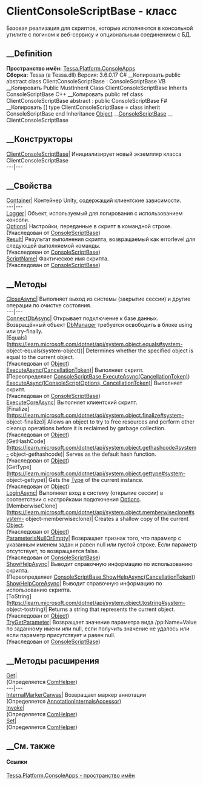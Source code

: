 # ClientConsoleScriptBase - класс
Базовая реализация для скриптов, которые исполняются в консольной утилите с
логином к веб-сервису и опциональным соединением с БД.
## __Definition
 **Пространство имён:**
[Tessa.Platform.ConsoleApps](N_Tessa_Platform_ConsoleApps.htm)  
 **Сборка:** Tessa (в Tessa.dll) Версия: 3.6.0.17
C# __Копировать
     public abstract class ClientConsoleScriptBase : ConsoleScriptBase
VB __Копировать
     Public MustInherit Class ClientConsoleScriptBase
    	Inherits ConsoleScriptBase
C++ __Копировать
     public ref class ClientConsoleScriptBase abstract : public ConsoleScriptBase
F# __Копировать
     [<AbstractClassAttribute>]
    type ClientConsoleScriptBase = 
        class
            inherit ConsoleScriptBase
        end
Inheritance
    [Object](https://learn.microsoft.com/dotnet/api/system.object) __[ConsoleScriptBase](T_Tessa_Platform_ConsoleApps_ConsoleScriptBase.htm) __ ClientConsoleScriptBase
##  __Конструкторы
[ClientConsoleScriptBase](M_Tessa_Platform_ConsoleApps_ClientConsoleScriptBase__ctor.htm)|
Инициализирует новый экземпляр класса ClientConsoleScriptBase  
---|---  
##  __Свойства
[Container](P_Tessa_Platform_ConsoleApps_ClientConsoleScriptBase_Container.htm)|
Контейнер Unity, содержащий клиентские зависимости.  
---|---  
[Logger](P_Tessa_Platform_ConsoleApps_ClientConsoleScriptBase_Logger.htm)|
Объект, используемый для логирования с использованием консоли.  
[Options](P_Tessa_Platform_ConsoleApps_ConsoleScriptBase_Options.htm)|
Настройки, переданные в скрипт в командной строке.  
(Унаследован от
[ConsoleScriptBase](T_Tessa_Platform_ConsoleApps_ConsoleScriptBase.htm))  
[Result](P_Tessa_Platform_ConsoleApps_ConsoleScriptBase_Result.htm)|
Результат выполнения скрипта, возвращаемый как errorlevel для следующей
выполняемой команды.  
(Унаследован от
[ConsoleScriptBase](T_Tessa_Platform_ConsoleApps_ConsoleScriptBase.htm))  
[ScriptName](P_Tessa_Platform_ConsoleApps_ConsoleScriptBase_ScriptName.htm)|
Фактическое имя скрипта.  
(Унаследован от
[ConsoleScriptBase](T_Tessa_Platform_ConsoleApps_ConsoleScriptBase.htm))  
##  __Методы
[CloseAsync](M_Tessa_Platform_ConsoleApps_ClientConsoleScriptBase_CloseAsync.htm)|
Выполняет выход из системы (закрытие сессии) и другие операции по очистке
состояния.  
---|---  
[ConnectDbAsync](M_Tessa_Platform_ConsoleApps_ClientConsoleScriptBase_ConnectDbAsync.htm)|
Открывает подключение к базе данных. Возвращённый объект
[DbManager](T_Tessa_Platform_Data_DbManager.htm) требуется освободить в блоке
using или try-finally.  
[Equals](https://learn.microsoft.com/dotnet/api/system.object.equals#system-
object-equals\(system-object\))| Determines whether the specified object is
equal to the current object.  
(Унаследован от
[Object](https://learn.microsoft.com/dotnet/api/system.object))  
[ExecuteAsync(CancellationToken)](M_Tessa_Platform_ConsoleApps_ClientConsoleScriptBase_ExecuteAsync.htm)|
Выполняет скрипт.  
(Переопределяет
[ConsoleScriptBase.ExecuteAsync(CancellationToken)](M_Tessa_Platform_ConsoleApps_ConsoleScriptBase_ExecuteAsync.htm))  
[ExecuteAsync(IConsoleScriptOptions,
CancellationToken)](M_Tessa_Platform_ConsoleApps_ConsoleScriptBase_ExecuteAsync_1.htm)|
Выполняет скрипт.  
(Унаследован от
[ConsoleScriptBase](T_Tessa_Platform_ConsoleApps_ConsoleScriptBase.htm))  
[ExecuteCoreAsync](M_Tessa_Platform_ConsoleApps_ClientConsoleScriptBase_ExecuteCoreAsync.htm)|
Выполняет клиентский скрипт.  
[Finalize](https://learn.microsoft.com/dotnet/api/system.object.finalize#system-
object-finalize)| Allows an object to try to free resources and perform other
cleanup operations before it is reclaimed by garbage collection.  
(Унаследован от
[Object](https://learn.microsoft.com/dotnet/api/system.object))  
[GetHashCode](https://learn.microsoft.com/dotnet/api/system.object.gethashcode#system-
object-gethashcode)| Serves as the default hash function.  
(Унаследован от
[Object](https://learn.microsoft.com/dotnet/api/system.object))  
[GetType](https://learn.microsoft.com/dotnet/api/system.object.gettype#system-
object-gettype)| Gets the
[Type](https://learn.microsoft.com/dotnet/api/system.type) of the current
instance.  
(Унаследован от
[Object](https://learn.microsoft.com/dotnet/api/system.object))  
[LoginAsync](M_Tessa_Platform_ConsoleApps_ClientConsoleScriptBase_LoginAsync.htm)|
Выполняет вход в систему (открытие сессии) в соответствии с настройками
подключения
[Options](P_Tessa_Platform_ConsoleApps_ConsoleScriptBase_Options.htm).  
[MemberwiseClone](https://learn.microsoft.com/dotnet/api/system.object.memberwiseclone#system-
object-memberwiseclone)| Creates a shallow copy of the current
[Object](https://learn.microsoft.com/dotnet/api/system.object).  
(Унаследован от
[Object](https://learn.microsoft.com/dotnet/api/system.object))  
[ParameterIsNullOrEmpty](M_Tessa_Platform_ConsoleApps_ConsoleScriptBase_ParameterIsNullOrEmpty.htm)|
Возвращает признак того, что параметр с указанным именем задан и равен null
или пустой строке. Если параметр отсутствует, то возвращается false.  
(Унаследован от
[ConsoleScriptBase](T_Tessa_Platform_ConsoleApps_ConsoleScriptBase.htm))  
[ShowHelpAsync](M_Tessa_Platform_ConsoleApps_ClientConsoleScriptBase_ShowHelpAsync.htm)|
Выводит справочную информацию по использованию скрипта.  
(Переопределяет
[ConsoleScriptBase.ShowHelpAsync(CancellationToken)](M_Tessa_Platform_ConsoleApps_ConsoleScriptBase_ShowHelpAsync.htm))  
[ShowHelpCoreAsync](M_Tessa_Platform_ConsoleApps_ClientConsoleScriptBase_ShowHelpCoreAsync.htm)|
Выводит справочную информацию по использованию скрипта.  
[ToString](https://learn.microsoft.com/dotnet/api/system.object.tostring#system-
object-tostring)| Returns a string that represents the current object.  
(Унаследован от
[Object](https://learn.microsoft.com/dotnet/api/system.object))  
[TryGetParameter](M_Tessa_Platform_ConsoleApps_ConsoleScriptBase_TryGetParameter.htm)|
Возвращает значение параметра вида /pp:Name=Value по заданному имени или null,
если получить значение не удалось или если параметр присутствует и равен null.  
(Унаследован от
[ConsoleScriptBase](T_Tessa_Platform_ConsoleApps_ConsoleScriptBase.htm))  
##  __Методы расширения
[Get](M_Tessa_Extensions_Default_Client_EDS_ComHelper_Get.htm)|  
(Определяется
[ComHelper](T_Tessa_Extensions_Default_Client_EDS_ComHelper.htm))  
---|---  
[InternalMarkerCanvas](M_Tessa_UI_Views_Charting_Annotations_AnnotationInternalsAccessor_InternalMarkerCanvas.htm)|
Возвращает маркер аннотации  
(Определяется
[AnnotationInternalsAccessor](T_Tessa_UI_Views_Charting_Annotations_AnnotationInternalsAccessor.htm))  
[Invoke](M_Tessa_Extensions_Default_Client_EDS_ComHelper_Invoke.htm)|  
(Определяется
[ComHelper](T_Tessa_Extensions_Default_Client_EDS_ComHelper.htm))  
[Set](M_Tessa_Extensions_Default_Client_EDS_ComHelper_Set.htm)|  
(Определяется
[ComHelper](T_Tessa_Extensions_Default_Client_EDS_ComHelper.htm))  
##  __См. также
#### Ссылки
[Tessa.Platform.ConsoleApps - пространство
имён](N_Tessa_Platform_ConsoleApps.htm)
